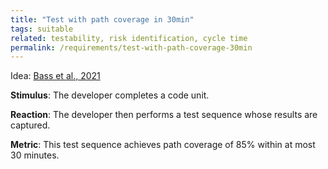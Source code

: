 ```yaml
---
title: "Test with path coverage in 30min"
tags: suitable
related: testability, risk identification, cycle time
permalink: /requirements/test-with-path-coverage-30min
---
```


<div class="quality-requirement" markdown="1">

Idea: [Bass et al., 2021](/references/#bass2021software)

**Stimulus**: The developer completes a code unit.

**Reaction**: The developer then performs a test sequence whose results are captured.

**Metric**: This test sequence achieves path coverage of 85% within at most 30 minutes.

</div><br>



